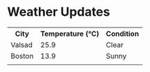 # Weather Updates

<!-- WEATHER-UPDATE-START -->
<table><tr><th>City</th><th>Temperature (°C)</th><th>Condition</th></tr><tr><td>Valsad</td><td>25.9</td><td>Clear</td></tr><tr><td>Boston</td><td>13.9</td><td>Sunny</td></tr><tr><td></td><td></td><td></td></tr></table>
<!-- WEATHER-UPDATE-END -->
